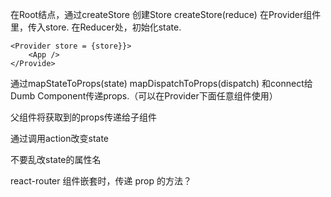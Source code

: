 在Root结点，通过createStore 创建Store createStore(reduce)
在Provider组件里，传入store.
在Reducer处，初始化state.
```
<Provider store = {store}}>
	<App />
</Provide>
```
通过mapStateToProps(state) mapDispatchToProps(dispatch) 和connect给Dumb Component传递props.（可以在Provider下面任意组件使用）

父组件将获取到的props传递给子组件

通过调用action改变state

不要乱改state的属性名

react-router 组件嵌套时，传递 prop 的方法？

